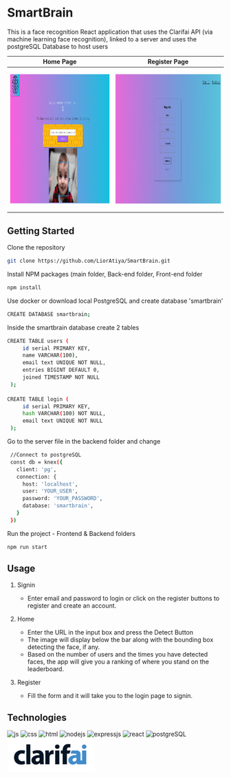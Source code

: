# SmartBrain

This is a face recognition React application that uses the 
Clarifai API (via machine learning face recognition), linked to a server and uses the postgreSQL Database to host users


| Home Page | Register Page |
| ------------- | ------------- |
| <p align="center"><img width="1493" alt="Screen Shot 2023-01-06 at 11 00 23" src="images/home.PNG" width="800" height="300"></p> | <p align="center"><img width="1493" alt="Screen Shot 2023-01-06 at 11 00 23" src="images/register.png" width="800" height="300"></p>  |

<h2>Getting Started</h2>

Clone the repository
   ```sh
   git clone https://github.com/LiorAtiya/SmartBrain.git
   ```
Install NPM packages (main folder, Back-end folder, Front-end folder
   ```sh
   npm install
   ```
   
Use docker or download local PostgreSQL and create database 'smartbrain'
   ```sh
   CREATE DATABASE smartbrain;
   ```
Inside the smartbrain database create 2 tables
   ```sh
   CREATE TABLE users (
        id serial PRIMARY KEY,
        name VARCHAR(100),
        email text UNIQUE NOT NULL,
        entries BIGINT DEFAULT 0,
        joined TIMESTAMP NOT NULL
    );

   CREATE TABLE login (
        id serial PRIMARY KEY,
        hash VARCHAR(100) NOT NULL,
        email text UNIQUE NOT NULL
    );
   ```
   
Go to the server file in the backend folder and change
   ```sh
    //Connect to postgreSQL
    const db = knex({
      client: 'pg',
      connection: {
        host: 'localhost',
        user: 'YOUR_USER',
        password: 'YOUR_PASSWORD',
        database: 'smartbrain',
      }
    })
   ```


Run the project - Frontend & Backend folders
   ```sh
   npm run start
   ```
   

<h2>Usage</h2>

1. Signin

    - Enter email and password to login or click on the register buttons to register and create an account.

2. Home
    - Enter the URL in the input box and press the Detect Button
    - The image will display below the bar along with the bounding box detecting the face, if any.
    - Based on the number of users and the times you have detected faces, the app will give you a ranking of where you stand on the leaderboard.
3. Register
    - Fill the form and it will take you to the login page to signin.
    
    
<h2>Technologies</h2>

<span>
  
<img src="https://user-images.githubusercontent.com/68508896/192110139-17516596-8625-46be-8f8a-1f75f5f11a50.png" title="Java Script" alt="js" height="80"/>
<img src="https://user-images.githubusercontent.com/68508896/192110164-3cc0735d-a0b6-4b74-a3cc-dd29f730b34b.png" title="CSS" alt="css" height="80"/>
<img src="https://user-images.githubusercontent.com/68508896/192110177-06b7c17a-0317-40d7-9ba2-d5f1d8f708dc.png" title="Html" alt="html" height="80"/>
  
<img src="https://user-images.githubusercontent.com/68508896/192110208-46336dc4-59cf-486a-8cab-21d0990aee04.png" title="NodeJS" alt="nodejs" height="80"/>
  
 <img src="https://user-images.githubusercontent.com/68508896/192110399-78e8e720-449d-433e-aed0-9b48257cbb87.png" title="ExpressJS" alt="expressjs" height="80"/>
  
  <img src="https://user-images.githubusercontent.com/22147116/210971066-a21c5364-df69-4ec4-8b02-1ed5545cd9a0.png" title="React" alt="react" height="80"/>
  
  <img src="https://user-images.githubusercontent.com/22147116/219132005-9231b0b1-6524-4693-97bb-bebf5efa343d.png" title="postgreSQL" alt="postgreSQL" height="80"/>

<img src="images/clarifai.webp" title="postgreSQL" alt="postgreSQL" height="80"/>
